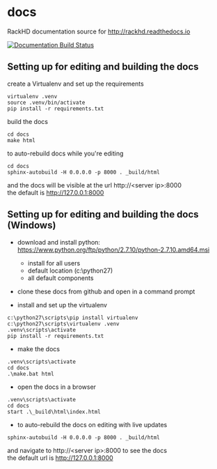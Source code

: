 # docs
RackHD documentation source for http://rackhd.readthedocs.io

[![Documentation Build Status](https://readthedocs.org/projects/rackhd/badge/?version=latest)](https://readthedocs.org/projects/rackhd/?badge=latest)

## Setting up for editing and building the docs

create a Virtualenv and set up the requirements

    virtualenv .venv
    source .venv/bin/activate
    pip install -r requirements.txt

build the docs

    cd docs
    make html

to auto-rebuild docs while you're editing

    cd docs
    sphinx-autobuild -H 0.0.0.0 -p 8000 . _build/html

and the docs will be visible at the url http://&lt;server ip>:8000  
the default is http://127.0.0.1:8000

## Setting up for editing and building the docs (Windows)

* download and install python: https://www.python.org/ftp/python/2.7.10/python-2.7.10.amd64.msi
  * install for all users
  * default location (c:\python27)
  * all default components

* clone these docs from github and open in a command prompt

* install and set up the virtualenv

```
c:\python27\scripts\pip install virtualenv
c:\python27\scripts\virtualenv .venv
.venv\scripts\activate
pip install -r requirements.txt
```

* make the docs

```
.venv\scripts\activate
cd docs
.\make.bat html
```

* open the docs in a browser

```
.venv\scripts\activate
cd docs
start .\_build\html\index.html
```

* to auto-rebuild the docs on editing with live updates

```
sphinx-autobuild -H 0.0.0.0 -p 8000 . _build/html
```

and navigate to http://&lt;server ip>:8000 to see the docs  
the default url is http://127.0.0.1:8000
